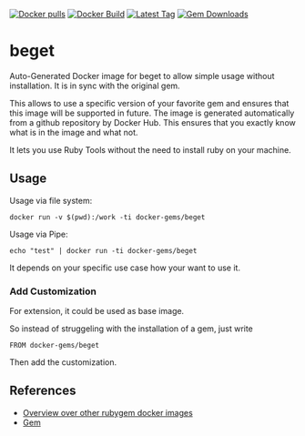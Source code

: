 [![Docker pulls](https://img.shields.io/docker/pulls/rubygem/beget.svg)](https://hub.docker.com/r/rubygem/beget/)
[![Docker Build](https://img.shields.io/docker/automated/rubygem/beget.svg)](https://hub.docker.com/r/rubygem/beget/)
[![Latest Tag](https://img.shields.io/github/tag/docker-rubygem/beget.svg)](https://hub.docker.com/r/rubygem/beget/)
[![Gem Downloads](https://img.shields.io/gem/dt/beget.svg)](https://rubygems.org/gems/beget/)
# beget

Auto-Generated Docker image for beget to allow simple usage without installation.
It is in sync with the original gem.

This allows to use a specific version of your favorite gem and ensures that this image will be supported in future.
The image is generated automatically from a github repository by Docker Hub.
This ensures that you exactly know what is in the image and what not.

It lets you use Ruby Tools without the need to install ruby on your machine.

## Usage

Usage via file system:

`docker run -v $(pwd):/work -ti docker-gems/beget`

Usage via Pipe:

`echo "test" | docker run -ti docker-gems/beget`

It depends on your specific use case how your want to use it.

### Add Customization

For extension, it could be used as base image.

So instead of struggeling with the installation of a gem, just write

`FROM docker-gems/beget`

Then add the customization.

## References

 - [Overview over other rubygem docker images](https://github.com/thinkbot/docker-rubygem)
 - [Gem](https://rubygems.org/gems/beget/)
